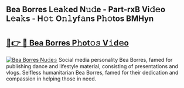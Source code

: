 ## Bea Borres L𝚎a𝚔ed N𝚞𝚍e - Part-rxB Vi𝚍𝚎o L𝚎a𝚔s - H𝚘𝚝 O𝚗𝚕yf𝚊ns P𝚑𝚘tos BMHyn

# <h2><a href="http://kf9ssn.oniu.top/?m=Bea+Borres">🔗👉 🔴 Bea Borres P𝚑ot𝚘𝚜 V𝚒d𝚎o</a></h2>

[![Bea Borres Nu𝚍e𝚜](https://i.imgur.com/0qMVB7G.gif)](http://kf9ssn.oniu.top/?m=Bea+Borres)
Social media personality Bea Borres, famed for publishing dance and lifestyle material, consisting of presentations and vlogs. Selfless humanitarian Bea Borres, famed for their dedication and compassion in helping those in need.  
